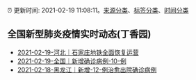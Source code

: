 :alarm_clock: 更新时间: 2021-02-19 11:08:11。[来源分类](../README.md)、[标签分类](../TAGS.md)、[时间分类](../TIMELINE.md)

## 全国新型肺炎疫情实时动态(丁香园)




- [2021-02-19-河北｜石家庄地铁全面恢复运营](http://app.cctv.com/special/cportal/detail/arti/index.html?id=ArtiGU2uPR3UvcKgyL9YWm6u210219&isfromapp=1) 
- [2021-02-19-全国｜新增确诊病例-10-例](http://app.cctv.com/special/cportal/detail/arti/index.html?id=ArtiaJPR2XJlhdkYjyO8Epm5210219&isfromapp=1) 
- [2021-02-18-黑龙江｜新增-12-例治愈出院确诊病例](http://app.cctv.com/special/cportal/detail/arti/index.html?id=ArtismUh0McEHZt0zTpG8Qq3210219&isfromapp=1) 